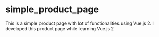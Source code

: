 # simple_product_page
This is a simple product page with lot of functionalities using Vue.js 2. I developed this product page while learning Vue.js 2
